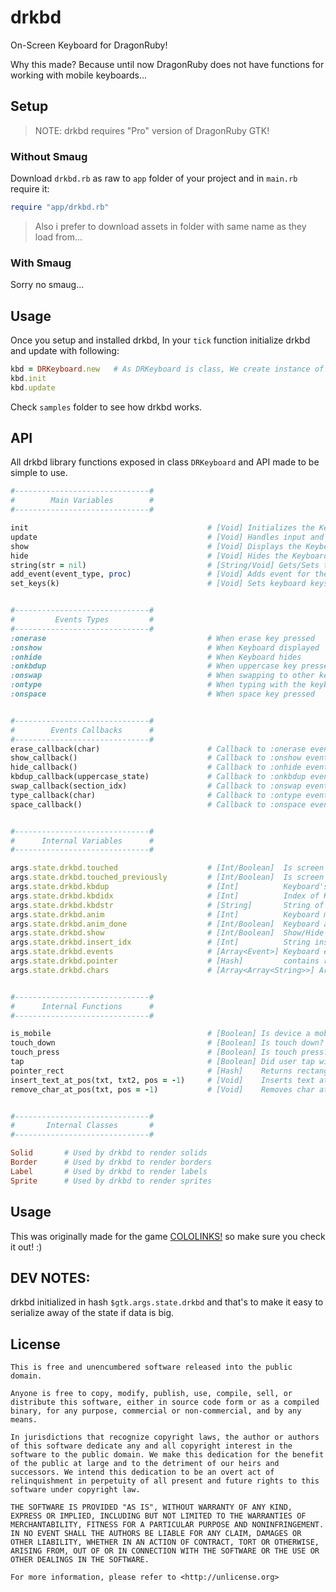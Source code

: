 # drkbd

On-Screen Keyboard for DragonRuby!

Why this made? Because until now DragonRuby does not have functions for working with mobile keyboards...

## Setup

> NOTE: drkbd requires "Pro" version of DragonRuby GTK!

### Without Smaug

Download `drkbd.rb` as raw to `app` folder of your project and in `main.rb` require it:

```rb
require "app/drkbd.rb"
```

> Also i prefer to download assets in folder with same name as they load from...

### With Smaug

<!-- Install package with `smaug add drkbd` and then require `smaug.rb` as ya used to! -->

Sorry no smaug...

## Usage

Once you setup and installed drkbd, In your `tick` function initialize drkbd and update with following:

```rb
kbd = DRKeyboard.new   # As DRKeyboard is class, We create instance of class
kbd.init
kbd.update
```

Check `samples` folder to see how drkbd works.

## API

All drkbd library functions exposed in class `DRKeyboard` and API made to be simple to use.

```rb
#------------------------------#
#        Main Variables        #
#------------------------------#

init                                        # [Void] Initializes the Keyboard.
update                                      # [Void] Handles input and rendering for Keyboard.
show                                        # [Void] Displays the Keyboard.
hide                                        # [Void] Hides the Keyboard.
string(str = nil)                           # [String/Void] Gets/Sets the string from Keyboard.
add_event(event_type, proc)                 # [Void] Adds event for the Keyboard, Second parameter should be Lambda or Proc.
set_keys(k)                                 # [Void] Sets keyboard keys


#------------------------------#
#         Events Types         #
#------------------------------#
:onerase                                    # When erase key pressed
:onshow                                     # When Keyboard displayed
:onhide                                     # When Keyboard hides
:onkbdup                                    # When uppercase key pressed
:onswap                                     # When swapping to other keys sections
:ontype                                     # When typing with the keyboard
:onspace                                    # When space key pressed


#------------------------------#
#        Events Callbacks      #
#------------------------------#
erase_callback(char)                        # Callback to :onerase event, char is character deleted
show_callback()                             # Callback to :onshow event, Called when Keyboard show up
hide_callback()                             # Callback to :onhide event, Called when Keyboard hides
kbdup_callback(uppercase_state)             # Callback to :onkbdup event, Called when uppercase key pressed
swap_callback(section_idx)                  # Callback to :onswap event, Called when swapping to another keyboard section
type_callback(char)                         # Callback to :ontype event, Called when typing on keyboard and char is the character typed
space_callback()                            # Callback to :onspace event, Called when Space key pressed


#------------------------------#
#      Internal Variables      #
#------------------------------#

args.state.drkbd.touched                    # [Int/Boolean]  Is screen touched right now? 
args.state.drkbd.touched_previously         # [Int/Boolean]  Is screen touched previously?
args.state.drkbd.kbdup                      # [Int]          Keyboard's uppercase state.
args.state.drkbd.kbdidx                     # [Int]          Index of Keyboard chars section
args.state.drkbd.kbdstr                     # [String]       String of the Keyboard
args.state.drkbd.anim                       # [Int]          Keyboard movement animation
args.state.drkbd.anim_done                  # [Int/Boolean]  Keyboard animation state (Done or not)
args.state.drkbd.show                       # [Int/Boolean]  Show/Hide Keyboard
args.state.drkbd.insert_idx                 # [Int]          String insertion index
args.state.drkbd.events                     # [Array<Event>] Keyboard events
args.state.drkbd.pointer                    # [Hash]         contains result of pointer_rect
args.state.drkbd.chars                      # [Array<Array<String>>] Array of Keyboard chars in sections


#------------------------------#
#      Internal Functions      #
#------------------------------#

is_mobile                                   # [Boolean] Is device a mobile?
touch_down                                  # [Boolean] Is touch down?
touch_press                                 # [Boolean] Is touch press? (tap)
tap                                         # [Boolean] Did user tap with mouse/touchscreen?
pointer_rect                                # [Hash]    Returns rectangle with x and y position of mouse/touch
insert_text_at_pos(txt, txt2, pos = -1)     # [Void]    Inserts text at index of another text (-1 or text's length for concat instead of insertion)
remove_char_at_pos(txt, pos = -1)           # [Void]    Removes char at index of text (-1 or text's length to remove last char)


#------------------------------#
#       Internal Classes       #
#------------------------------#

Solid       # Used by drkbd to render solids
Border      # Used by drkbd to render borders
Label       # Used by drkbd to render labels
Sprite      # Used by drkbd to render sprites
```

## Usage

This was originally made for the game [COLOLINKS!](https://rabios.itch.io/cololinks) so make sure you check it out! :)

## DEV NOTES:

drkbd initialized in hash `$gtk.args.state.drkbd` and that's to make it easy to serialize away of the state if data is big.

## License

```
This is free and unencumbered software released into the public domain.

Anyone is free to copy, modify, publish, use, compile, sell, or
distribute this software, either in source code form or as a compiled
binary, for any purpose, commercial or non-commercial, and by any
means.

In jurisdictions that recognize copyright laws, the author or authors
of this software dedicate any and all copyright interest in the
software to the public domain. We make this dedication for the benefit
of the public at large and to the detriment of our heirs and
successors. We intend this dedication to be an overt act of
relinquishment in perpetuity of all present and future rights to this
software under copyright law.

THE SOFTWARE IS PROVIDED "AS IS", WITHOUT WARRANTY OF ANY KIND,
EXPRESS OR IMPLIED, INCLUDING BUT NOT LIMITED TO THE WARRANTIES OF
MERCHANTABILITY, FITNESS FOR A PARTICULAR PURPOSE AND NONINFRINGEMENT.
IN NO EVENT SHALL THE AUTHORS BE LIABLE FOR ANY CLAIM, DAMAGES OR
OTHER LIABILITY, WHETHER IN AN ACTION OF CONTRACT, TORT OR OTHERWISE,
ARISING FROM, OUT OF OR IN CONNECTION WITH THE SOFTWARE OR THE USE OR
OTHER DEALINGS IN THE SOFTWARE.

For more information, please refer to <http://unlicense.org>
```
